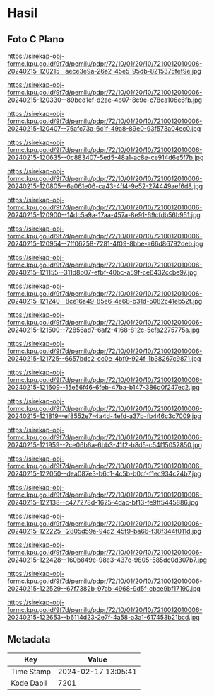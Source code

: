 # Hasil

## Foto C Plano

https://sirekap-obj-formc.kpu.go.id/9f7d/pemilu/pdpr/72/10/01/20/10/7210012010006-20240215-120215--aece3e9a-26a2-45e5-95db-8215375fef9e.jpg

https://sirekap-obj-formc.kpu.go.id/9f7d/pemilu/pdpr/72/10/01/20/10/7210012010006-20240215-120330--89bed1ef-d2ae-4b07-8c9e-c78ca106e6fb.jpg

https://sirekap-obj-formc.kpu.go.id/9f7d/pemilu/pdpr/72/10/01/20/10/7210012010006-20240215-120407--75afc73a-6c1f-49a8-89e0-93f573a04ec0.jpg

https://sirekap-obj-formc.kpu.go.id/9f7d/pemilu/pdpr/72/10/01/20/10/7210012010006-20240215-120635--0c883407-5ed5-48a1-ac8e-ce914d6e5f7b.jpg

https://sirekap-obj-formc.kpu.go.id/9f7d/pemilu/pdpr/72/10/01/20/10/7210012010006-20240215-120805--6a061e06-ca43-4ff4-9e52-274449aef6d8.jpg

https://sirekap-obj-formc.kpu.go.id/9f7d/pemilu/pdpr/72/10/01/20/10/7210012010006-20240215-120900--14dc5a9a-17aa-457a-8e91-69cfdb56b951.jpg

https://sirekap-obj-formc.kpu.go.id/9f7d/pemilu/pdpr/72/10/01/20/10/7210012010006-20240215-120954--7ff06258-7281-4f09-8bbe-a66d86792deb.jpg

https://sirekap-obj-formc.kpu.go.id/9f7d/pemilu/pdpr/72/10/01/20/10/7210012010006-20240215-121155--311d8b07-efbf-40bc-a59f-ce6432ccbe97.jpg

https://sirekap-obj-formc.kpu.go.id/9f7d/pemilu/pdpr/72/10/01/20/10/7210012010006-20240215-121240--8ce16a49-85e6-4e68-b31d-5082c41eb52f.jpg

https://sirekap-obj-formc.kpu.go.id/9f7d/pemilu/pdpr/72/10/01/20/10/7210012010006-20240215-121500--72856ad7-6af2-4168-812c-5efa2275775a.jpg

https://sirekap-obj-formc.kpu.go.id/9f7d/pemilu/pdpr/72/10/01/20/10/7210012010006-20240215-121725--6657bdc2-cc0e-4bf9-924f-1b38267c9871.jpg

https://sirekap-obj-formc.kpu.go.id/9f7d/pemilu/pdpr/72/10/01/20/10/7210012010006-20240215-121609--15e56f46-6feb-47ba-b147-386d0f247ec2.jpg

https://sirekap-obj-formc.kpu.go.id/9f7d/pemilu/pdpr/72/10/01/20/10/7210012010006-20240215-121819--ef8552e7-4a4d-4efd-a37b-fb446c3c7009.jpg

https://sirekap-obj-formc.kpu.go.id/9f7d/pemilu/pdpr/72/10/01/20/10/7210012010006-20240215-121959--2ce06b6a-6bb3-41f2-b8d5-c54f15052850.jpg

https://sirekap-obj-formc.kpu.go.id/9f7d/pemilu/pdpr/72/10/01/20/10/7210012010006-20240215-122050--dea087e3-b6c1-4c5b-b0cf-f1ec934c24b7.jpg

https://sirekap-obj-formc.kpu.go.id/9f7d/pemilu/pdpr/72/10/01/20/10/7210012010006-20240215-122138--c477278d-1625-4dac-bf13-fe9ff5445886.jpg

https://sirekap-obj-formc.kpu.go.id/9f7d/pemilu/pdpr/72/10/01/20/10/7210012010006-20240215-122225--2805d59a-94c2-45f9-ba66-f38f344f011d.jpg

https://sirekap-obj-formc.kpu.go.id/9f7d/pemilu/pdpr/72/10/01/20/10/7210012010006-20240215-122428--160b849e-98e3-437c-9805-585dc0d307b7.jpg

https://sirekap-obj-formc.kpu.go.id/9f7d/pemilu/pdpr/72/10/01/20/10/7210012010006-20240215-122529--67f7382b-97ab-4968-9d5f-cbce9bf17190.jpg

https://sirekap-obj-formc.kpu.go.id/9f7d/pemilu/pdpr/72/10/01/20/10/7210012010006-20240215-122653--b6114d23-2e7f-4a58-a3a1-617453b21bcd.jpg


## Metadata

| Key        | Value               |
| ---------- | ------------------- |
| Time Stamp | 2024-02-17 13:05:41 |
| Kode Dapil | 7201                |



